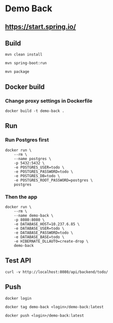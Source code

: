 # Demo Back

## https://start.spring.io/

## Build

```mvn clean install```

```mvn spring-boot:run```

```mvn package```

## Docker build

### Change proxy settings in Dockerfile

```docker build -t demo-back .```

## Run

### Run Postgres first

```
docker run \
	--rm \
	--name postgres \
	-p 5432:5432 \
	-e POSTGRES_USER=todo \
    -e POSTGRES_PASSWORD=todo \
    -e POSTGRES_DB=todo \
    -e POSTGRES_ROOT_PASSWORD=postgres \
	postgres
```

### Then the app

```
docker run \
    --rm \
    --name demo-back \
    -p 8080:8080 \
    -e DATABASE_HOST=10.237.6.85 \
    -e DATABASE_USER=todo \
    -e DATABASE_PASSWORD=todo \
    -e DATABASE_BASE=todo \
    -e HIBERNATE_DLLAUTO=create-drop \
    demo-back
```

## Test API

```curl -v http://localhost:8080/api/backend/todo/```

## Push

```docker login```

```docker tag demo-back <login>/demo-back:latest```

```docker push <login>/demo-back:latest```
